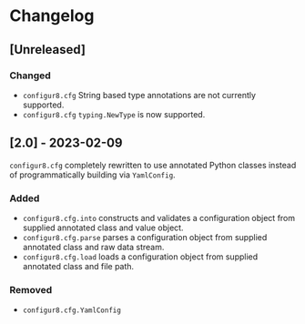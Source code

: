 # Changelog

## [Unreleased]

### Changed
 - `configur8.cfg` String based type annotations are not currently supported.
 - `configur8.cfg` `typing.NewType` is now supported.

## [2.0] - 2023-02-09

`configur8.cfg` completely rewritten to use annotated Python classes instead
  of programmatically building via `YamlConfig`.

### Added
- `configur8.cfg.into` constructs and validates a configuration object from
  supplied annotated class and value object.
- `configur8.cfg.parse` parses a configuration object from supplied annotated
  class and raw data stream.
- `configur8.cfg.load` loads a configuration object from supplied annotated
  class and file path.

### Removed
- `configur8.cfg.YamlConfig`
